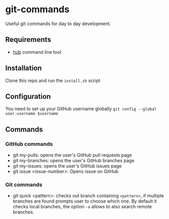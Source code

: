 # git-commands

Useful git commands for day to day development.

## Requirements

* [hub](https://github.com/github/hub) command line tool

## Installation

Clone this repo and run the `install.sh` script

## Configuration

You need to set up your GitHub username globally `git config --global user.username $username`

## Commands

### GitHub commands

* git my-pulls: opens the user's GitHub pull requests page
* git my-branches: opens the user's GitHub branches page
* git my-issues: opens the user's GitHub issues page
* git issue \<issue-number\>: Opens issue on GitHub

### Git commands

* git quick \<pattern\>: checks out branch containing `<pattern>`, if multiple branches are found prompts user to choose which one. By default it checks local branches, the option `-a` allows to also search remote branches.
